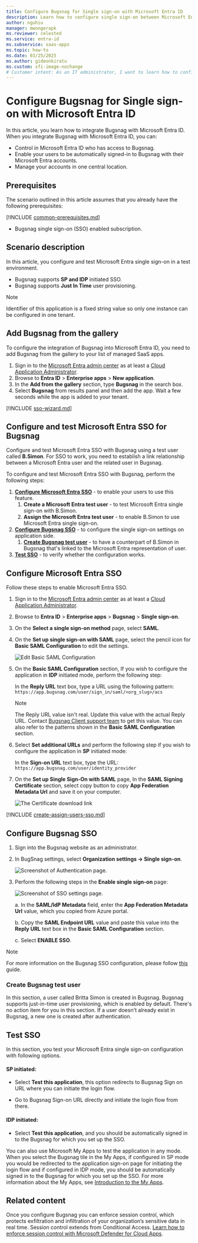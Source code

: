 ```yaml
---
title: Configure Bugsnag for Single sign-on with Microsoft Entra ID
description: Learn how to configure single sign-on between Microsoft Entra ID and Bugsnag.
author: nguhiu
manager: mwongerapk
ms.reviewer: celested
ms.service: entra-id
ms.subservice: saas-apps
ms.topic: how-to
ms.date: 03/25/2025
ms.author: gideonkiratu
ms.custom: sfi-image-nochange
# Customer intent: As an IT administrator, I want to learn how to configure single sign-on between Microsoft Entra ID and Bugsnag so that I can control who has access to Bugsnag, enable automatic sign-in with Microsoft Entra accounts, and manage my accounts in one central location.
---
```

# Configure Bugsnag for Single sign-on with Microsoft Entra ID

In this article,  you learn how to integrate Bugsnag with Microsoft Entra ID. When you integrate Bugsnag with Microsoft Entra ID, you can:

* Control in Microsoft Entra ID who has access to Bugsnag.
* Enable your users to be automatically signed-in to Bugsnag with their Microsoft Entra accounts.
* Manage your accounts in one central location.

## Prerequisites

The scenario outlined in this article assumes that you already have the following prerequisites:

[!INCLUDE [common-prerequisites.md](~/identity/saas-apps/includes/common-prerequisites.md)]
* Bugsnag single sign-on (SSO) enabled subscription.

## Scenario description

In this article,  you configure and test Microsoft Entra single sign-on in a test environment.

* Bugsnag supports **SP and IDP** initiated SSO.
* Bugsnag supports **Just In Time** user provisioning.

> [!NOTE]
> Identifier of this application is a fixed string value so only one instance can be configured in one tenant.

## Add Bugsnag from the gallery

To configure the integration of Bugsnag into Microsoft Entra ID, you need to add Bugsnag from the gallery to your list of managed SaaS apps.

1. Sign in to the [Microsoft Entra admin center](https://entra.microsoft.com) as at least a [Cloud Application Administrator](~/identity/role-based-access-control/permissions-reference.md#cloud-application-administrator).
1. Browse to **Entra ID** > **Enterprise apps** > **New application**.
1. In the **Add from the gallery** section, type **Bugsnag** in the search box.
1. Select **Bugsnag** from results panel and then add the app. Wait a few seconds while the app is added to your tenant.

 [!INCLUDE [sso-wizard.md](~/identity/saas-apps/includes/sso-wizard.md)]

<a name='configure-and-test-azure-ad-sso-for-bugsnag'></a>

## Configure and test Microsoft Entra SSO for Bugsnag

Configure and test Microsoft Entra SSO with Bugsnag using a test user called **B.Simon**. For SSO to work, you need to establish a link relationship between a Microsoft Entra user and the related user in Bugsnag.

To configure and test Microsoft Entra SSO with Bugsnag, perform the following steps:

1. **[Configure Microsoft Entra SSO](#configure-azure-ad-sso)** - to enable your users to use this feature.
    1. **Create a Microsoft Entra test user** - to test Microsoft Entra single sign-on with B.Simon.
    1. **Assign the Microsoft Entra test user** - to enable B.Simon to use Microsoft Entra single sign-on.
1. **[Configure Bugsnag SSO](#configure-bugsnag-sso)** - to configure the single sign-on settings on application side.
    1. **[Create Bugsnag test user](#create-bugsnag-test-user)** - to have a counterpart of B.Simon in Bugsnag that's linked to the Microsoft Entra representation of user.
1. **[Test SSO](#test-sso)** - to verify whether the configuration works.

<a name='configure-azure-ad-sso'></a>

## Configure Microsoft Entra SSO

Follow these steps to enable Microsoft Entra SSO.

1. Sign in to the [Microsoft Entra admin center](https://entra.microsoft.com) as at least a [Cloud Application Administrator](~/identity/role-based-access-control/permissions-reference.md#cloud-application-administrator).
1. Browse to **Entra ID** > **Enterprise apps** > **Bugsnag** > **Single sign-on**.
1. On the **Select a single sign-on method** page, select **SAML**.
1. On the **Set up single sign-on with SAML** page, select the pencil icon for **Basic SAML Configuration** to edit the settings.

   ![Edit Basic SAML Configuration](common/edit-urls.png)

1. On the **Basic SAML Configuration** section, If you wish to configure the application in **IDP** initiated mode, perform the following step:

    In the **Reply URL** text box, type a URL using the following pattern:
    `https://app.bugsnag.com/user/sign_in/saml/<org_slug>/acs`

    > [!NOTE]
    > The Reply URL value isn't real. Update this value with the actual Reply URL. Contact [Bugsnag Client support team](mailto:support@bugsnag.com) to get this value. You can also refer to the patterns shown in the **Basic SAML Configuration** section.

5. Select **Set additional URLs** and perform the following step if you wish to configure the application in **SP** initiated mode:

    In the **Sign-on URL** text box, type the URL:
    `https://app.bugsnag.com/user/identity_provider`

6. On the **Set up Single Sign-On with SAML** page, In the **SAML Signing Certificate** section, select copy button to copy **App Federation Metadata Url** and save it on your computer.

    ![The Certificate download link](common/copy-metadataurl.png)

<a name='create-an-azure-ad-test-user'></a>

[!INCLUDE [create-assign-users-sso.md](~/identity/saas-apps/includes/create-assign-users-sso.md)]

## Configure Bugsnag SSO

1. Sign into the Bugsnag website as an administrator.

1. In BugSnag settings, select **Organization settings -> Single sign-on**.

    ![Screenshot of Authentication page.](./media/bugsnag-tutorial/authentication.png)

1. Perform the following steps in the **Enable single sign-on** page:

    ![Screenshot of SSO settings page.](./media/bugsnag-tutorial/enable-sso.png)

    a. In the **SAML/IdP Metadata** field, enter the **App Federation Metadata Url** value, which you copied from Azure portal.

    b. Copy the **SAML Endpoint URL** value and paste this value into the **Reply URL** text box in the **Basic SAML Configuration** section.

    c. Select **ENABLE SSO**.

> [!NOTE]
> For more information on the Bugsnag SSO configuration, please follow [this](https://docs.bugsnag.com/product/single-sign-on/other/#setup-saml) guide.

### Create Bugsnag test user

In this section, a user called Britta Simon is created in Bugsnag. Bugsnag supports just-in-time user provisioning, which is enabled by default. There's no action item for you in this section. If a user doesn't already exist in Bugsnag, a new one is created after authentication.

## Test SSO

In this section, you test your Microsoft Entra single sign-on configuration with following options. 

#### SP initiated:

* Select **Test this application**, this option redirects to Bugsnag Sign on URL where you can initiate the login flow.  

* Go to Bugsnag Sign-on URL directly and initiate the login flow from there.

#### IDP initiated:

* Select **Test this application**, and you should be automatically signed in to the Bugsnag for which you set up the SSO. 

You can also use Microsoft My Apps to test the application in any mode. When you select the Bugsnag tile in the My Apps, if configured in SP mode you would be redirected to the application sign-on page for initiating the login flow and if configured in IDP mode, you should be automatically signed in to the Bugsnag for which you set up the SSO. For more information about the My Apps, see [Introduction to the My Apps](https://support.microsoft.com/account-billing/sign-in-and-start-apps-from-the-my-apps-portal-2f3b1bae-0e5a-4a86-a33e-876fbd2a4510).

## Related content

Once you configure Bugsnag you can enforce session control, which protects exfiltration and infiltration of your organization’s sensitive data in real time. Session control extends from Conditional Access. [Learn how to enforce session control with Microsoft Defender for Cloud Apps](/cloud-app-security/proxy-deployment-aad).
